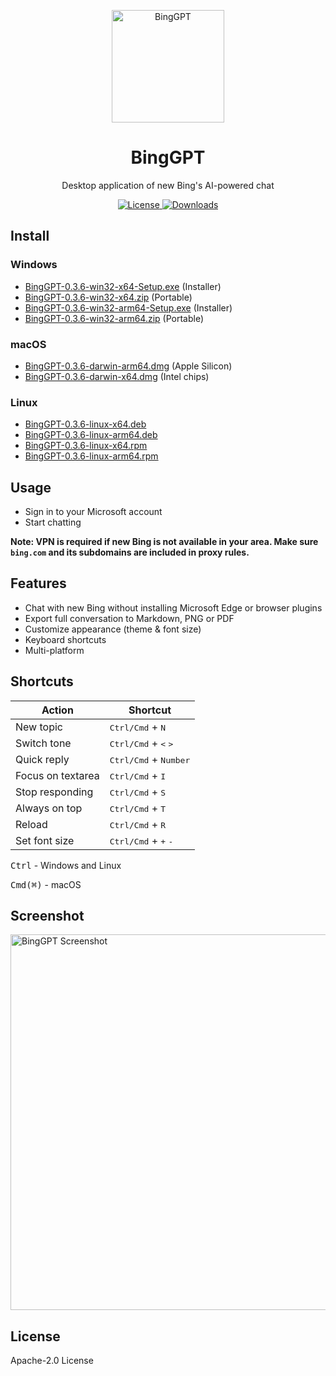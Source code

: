 <p align="center">
  <img width="180" src="./icon.png" alt="BingGPT">
  <h1 align="center">BingGPT</h1>
  <p align="center">Desktop application of new Bing's AI-powered chat</p>
</p>

<p align="center">
  <a href="https://opensource.org/licenses/Apache-2.0">
    <img alt="License" src="https://img.shields.io/badge/license-Apache_2.0-green">
  </a>
  <a href="https://github.com/dice2o/BingGPT/releases">
    <img alt="Downloads" src="https://img.shields.io/github/downloads/dice2o/BingGPT/total?color=blue">
   </a>
</p>

## Install

### Windows

- [BingGPT-0.3.6-win32-x64-Setup.exe](https://github.com/dice2o/BingGPT/releases/download/v0.3.6/BingGPT-0.3.6-win32-x64-Setup.exe) (Installer)
- [BingGPT-0.3.6-win32-x64.zip](https://github.com/dice2o/BingGPT/releases/download/v0.3.6/BingGPT-0.3.6-win32-x64.zip) (Portable)
- [BingGPT-0.3.6-win32-arm64-Setup.exe](https://github.com/dice2o/BingGPT/releases/download/v0.3.6/BingGPT-0.3.6-win32-arm64-Setup.exe) (Installer)
- [BingGPT-0.3.6-win32-arm64.zip](https://github.com/dice2o/BingGPT/releases/download/v0.3.6/BingGPT-0.3.6-win32-arm64.zip) (Portable)

### macOS

- [BingGPT-0.3.6-darwin-arm64.dmg](https://github.com/dice2o/BingGPT/releases/download/v0.3.6/BingGPT-0.3.6-darwin-arm64.dmg) (Apple Silicon)
- [BingGPT-0.3.6-darwin-x64.dmg](https://github.com/dice2o/BingGPT/releases/download/v0.3.6/BingGPT-0.3.6-darwin-x64.dmg) (Intel chips)

### Linux

- [BingGPT-0.3.6-linux-x64.deb](https://github.com/dice2o/BingGPT/releases/download/v0.3.6/BingGPT-0.3.6-linux-x64.deb)
- [BingGPT-0.3.6-linux-arm64.deb](https://github.com/dice2o/BingGPT/releases/download/v0.3.6/BingGPT-0.3.6-linux-arm64.deb)
- [BingGPT-0.3.6-linux-x64.rpm](https://github.com/dice2o/BingGPT/releases/download/v0.3.6/BingGPT-0.3.6-linux-x64.rpm)
- [BingGPT-0.3.6-linux-arm64.rpm](https://github.com/dice2o/BingGPT/releases/download/v0.3.6/BingGPT-0.3.6-linux-arm64.rpm)

## Usage

- Sign in to your Microsoft account
- Start chatting

**Note: VPN is required if new Bing is not available in your area. Make sure `bing.com` and its subdomains are included in proxy rules.**

## Features

- Chat with new Bing without installing Microsoft Edge or browser plugins
- Export full conversation to Markdown, PNG or PDF
- Customize appearance (theme & font size)
- Keyboard shortcuts
- Multi-platform

## Shortcuts

| Action            | Shortcut                                        |
| ----------------- | ----------------------------------------------- |
| New topic         | <kbd>Ctrl/Cmd</kbd> + <kbd>N</kbd>              |
| Switch tone       | <kbd>Ctrl/Cmd</kbd> + <kbd><</kbd> <kbd>></kbd> |
| Quick reply       | <kbd>Ctrl/Cmd</kbd> + <kbd>Number</kbd>         |
| Focus on textarea | <kbd>Ctrl/Cmd</kbd> + <kbd>I</kbd>              |
| Stop responding   | <kbd>Ctrl/Cmd</kbd> + <kbd>S</kbd>              |
| Always on top     | <kbd>Ctrl/Cmd</kbd> + <kbd>T</kbd>              |
| Reload            | <kbd>Ctrl/Cmd</kbd> + <kbd>R</kbd>              |
| Set font size     | <kbd>Ctrl/Cmd</kbd> + <kbd>+</kbd> <kbd>-</kbd> |

<kbd>Ctrl</kbd> - Windows and Linux

<kbd>Cmd(⌘)</kbd> - macOS

## Screenshot

<img width="601" src="./screenshot.png" alt="BingGPT Screenshot">

## License

Apache-2.0 License
